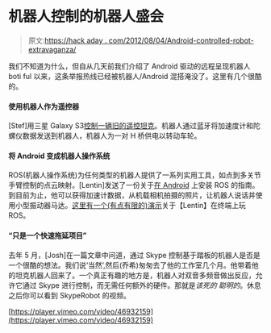 # 机器人控制的机器人盛会

> 原文:[https://hack aday . com/2012/08/04/Android-controlled-robot-extravaganza/](https://hackaday.com/2012/08/04/android-controlled-robot-extravaganza/)

我们不知道为什么，但自从几天前我们介绍了 Android 驱动的远程呈现机器人 boti ful 以来，这条举报热线已经被机器人/Android 混搭淹没了。这里有几个很酷的。

#### 使用机器人作为遥控器

[Stef]用三星 Galaxy S3[控制一辆旧的遥控坦克](http://www.youtube.com/watch?v=Z3PLLrys6c8&feature=plcp)。机器人通过蓝牙将加速度计和陀螺仪数据发送到机器人，机器人为一对 H 桥供电以转动车轮。

#### 将 Android 变成机器人操作系统

ROS(机器人操作系统)为任何类型的机器人提供了一系列实用工具，如点到多关节手臂控制的点云映射。[Lentin]发送了一份关于[在 Android](http://www.technolabsz.com/2012/03/ros-on-android-phone.html) 上安装 ROS 的指南。到目前为止，他可以获得加速计数据，从机载相机拍摄的照片，让机器人说话并使用小型振动器马达。[这里有一个(有点有限的)演示](http://www.youtube.com/watch?v=uMdwNXwHmBM&feature=player_embedded)关于【Lentin】在终端上玩 ROS。

#### “只是一个快速拖延项目”

去年 5 月，[Josh]在一篇文章中问道，通过 Skype 控制基于踏板的机器人是否是一个很酷的想法。我们说‘当然’,然后(乔希)匆匆去了他的工作室几个月。他带着他的坦克机器人回来了。一个真正有趣的地方是，机器人对双音多频音做出反应，允许它通过 Skype 进行控制，而无需任何额外的硬件。那就是*该死的* *聪明的*。休息之后你可以看到 SkypeRobot 的视频。

[https://player.vimeo.com/video/46932159](https://player.vimeo.com/video/46932159)